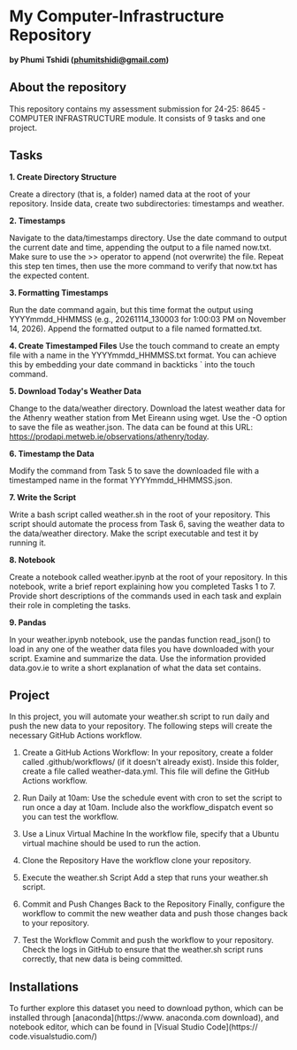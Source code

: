 # My Computer-Infrastructure Repository

**by Phumi Tshidi (phumitshidi@gmail.com)**

## About the repository

This repository contains my assessment submission for 24-25: 8645 - COMPUTER INFRASTRUCTURE module.
It consists of 9 tasks and one project.

## Tasks

**1. Create Directory Structure**

Create a directory (that is, a folder) named data at the root of your repository. Inside data, create two subdirectories: timestamps and weather.

**2. Timestamps**

Navigate to the data/timestamps directory. Use the date command to output the current date and time, appending the output to a file named now.txt. Make sure to use the >> operator to append (not overwrite) the file. Repeat this step ten times, then use the more command to verify that now.txt has the expected content.

**3. Formatting Timestamps**

Run the date command again, but this time format the output using YYYYmmdd_HHMMSS (e.g., 20261114_130003 for 1:00:03 PM on November 14, 2026). Append the formatted output to a file named formatted.txt.

**4. Create Timestamped Files**
Use the touch command to create an empty file with a name in the YYYYmmdd_HHMMSS.txt format. You can achieve this by embedding your date command in backticks ` into the touch command.


**5. Download Today's Weather Data**

Change to the data/weather directory. Download the latest weather data for the Athenry weather station from Met Eireann using wget. Use the -O <filename> option to save the file as weather.json. The data can be found at this URL:
https://prodapi.metweb.ie/observations/athenry/today.

**6. Timestamp the Data**

Modify the command from Task 5 to save the downloaded file with a timestamped name in the format YYYYmmdd_HHMMSS.json.

**7. Write the Script**

Write a bash script called weather.sh in the root of your repository. This script should automate the process from Task 6, saving the weather data to the data/weather directory. Make the script executable and test it by running it.

**8. Notebook**

Create a notebook called weather.ipynb at the root of your repository. In this notebook, write a brief report explaining how you completed Tasks 1 to 7. Provide short descriptions of the commands used in each task and explain their role in completing the tasks.

**9. Pandas**

In your weather.ipynb notebook, use the pandas function read_json() to load in any one of the weather data files you have downloaded with your script. Examine and summarize the data. Use the information provided data.gov.ie to write a short explanation of what the data set contains.

## Project

In this project, you will automate your weather.sh script to run daily and push the new data to your repository. The following steps will create the necessary GitHub Actions workflow.

1. Create a GitHub Actions Workflow: In your repository, create a folder called .github/workflows/ (if it doesn't already exist). Inside this folder, create a file called weather-data.yml. This file will define the GitHub Actions workflow.

2. Run Daily at 10am: Use the schedule event with cron to set the script to run once a day at 10am. Include also the workflow_dispatch event so you can test the workflow.

3. Use a Linux Virtual Machine In the workflow file, specify that a Ubuntu virtual machine should be used to run the action.

4. Clone the Repository Have the workflow clone your repository.

5. Execute the weather.sh Script Add a step that runs your weather.sh script.

6. Commit and Push Changes Back to the Repository Finally, configure the workflow to commit the new weather data and push those changes back to your repository.

7. Test the Workflow Commit and push the workflow to your repository. Check the logs in GitHub to ensure that the weather.sh script runs correctly, that new data is being committed.

## Installations

To further explore this dataset you need 
to download python, which can be 
installed through [anaconda](https://www.
anaconda.com
download), and notebook editor, which can 
be found in [Visual Studio Code](https://
code.visualstudio.com/)